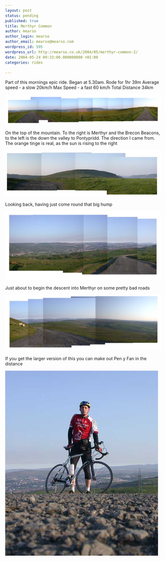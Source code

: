 ```yaml
---
layout: post
status: pending
published: true
title: Merthyr Common
author: mearso
author_login: mearso
author_email: mearso@mearso.com
wordpress_id: 595
wordpress_url: http://mearso.co.uk/2004/05/merthyr-common-2/
date: 2004-05-24 09:33:00.000000000 +01:00
categories: rides

---
```

Part of this mornings epic ride. Began at 5.30am.
Rode for 1hr 39m
Average speed - a slow 20km/h
Max Speed - a fast 60 km/h
Total Distance 34km

![Bike ride](/images/rides/33.jpg)

On the top of the mountain. To the right is Merthyr and the Brecon Beacons, to the left is the down the valley to Pontypridd. The direction I came from. The orange tinge is real, as the sun is rising to the right

![Bike ride](/images/rides/34.jpg)

Looking back, having just come round that big hump

![Bike ride](/images/rides/35.jpg)

Just about to begin the descent into Merthyr on some pretty bad roads

![Bike ride](/images/rides/36.jpg)

If you get the larger version of this you can make out Pen y Fan in the distance

![Bike ride](/images/rides/37.jpg)
